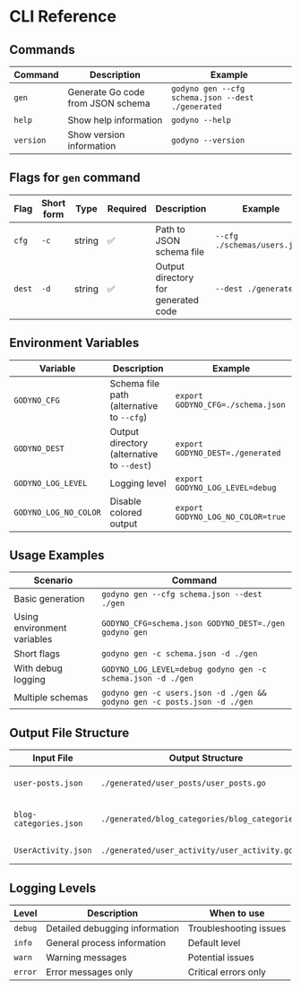 # CLI Reference

## Commands

| Command   | Description                       | Example                                           |
| --------- | --------------------------------- | ------------------------------------------------- |
| `gen`     | Generate Go code from JSON schema | `godyno gen --cfg schema.json --dest ./generated` |
| `help`    | Show help information             | `godyno --help`                                   |
| `version` | Show version information          | `godyno --version`                                |

## Flags for `gen` command

| Flag   | Short form | Type   | Required | Description                         | Example                      |
| ------ | ---------- | ------ | -------- | ----------------------------------- | ---------------------------- |
| `cfg`  | `-c`       | string | ✅       | Path to JSON schema file            | `--cfg ./schemas/users.json` |
| `dest` | `-d`       | string | ✅       | Output directory for generated code | `--dest ./generated`         |

## Environment Variables

| Variable              | Description                                | Example                           |
| --------------------- | ------------------------------------------ | --------------------------------- |
| `GODYNO_CFG`          | Schema file path (alternative to `--cfg`)  | `export GODYNO_CFG=./schema.json` |
| `GODYNO_DEST`         | Output directory (alternative to `--dest`) | `export GODYNO_DEST=./generated`  |
| `GODYNO_LOG_LEVEL`    | Logging level                              | `export GODYNO_LOG_LEVEL=debug`   |
| `GODYNO_LOG_NO_COLOR` | Disable colored output                     | `export GODYNO_LOG_NO_COLOR=true` |

## Usage Examples

| Scenario                    | Command                                                                  |
| --------------------------- | ------------------------------------------------------------------------ |
| Basic generation            | `godyno gen --cfg schema.json --dest ./gen`                              |
| Using environment variables | `GODYNO_CFG=schema.json GODYNO_DEST=./gen godyno gen`                    |
| Short flags                 | `godyno gen -c schema.json -d ./gen`                                     |
| With debug logging          | `GODYNO_LOG_LEVEL=debug godyno gen -c schema.json -d ./gen`              |
| Multiple schemas            | `godyno gen -c users.json -d ./gen && godyno gen -c posts.json -d ./gen` |

## Output File Structure

| Input File             | Output Structure                                 | Description                    |
| ---------------------- | ------------------------------------------------ | ------------------------------ |
| `user-posts.json`      | `./generated/user_posts/user_posts.go`           | Package name from `table_name` |
| `blog-categories.json` | `./generated/blog_categories/blog_categories.go` | Auto-converted to Go format    |
| `UserActivity.json`    | `./generated/user_activity/user_activity.go`     | Name normalization             |

## Logging Levels

| Level   | Description                    | When to use            |
| ------- | ------------------------------ | ---------------------- |
| `debug` | Detailed debugging information | Troubleshooting issues |
| `info`  | General process information    | Default level          |
| `warn`  | Warning messages               | Potential issues       |
| `error` | Error messages only            | Critical errors only   |
